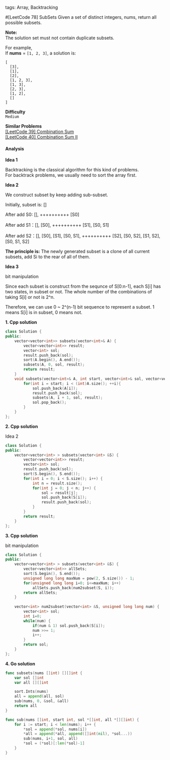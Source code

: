 tags: Array, Backtracking

#[LeetCode 78] SubSets
Given a set of distinct integers, nums, return all possible subsets.

**Note:**  
The solution set must not contain duplicate subsets.

For example,  
If **nums** = `[1, 2, 3]`, a solution is:

    [
      [3],
      [1],
      [2],
      [1, 2, 3],
      [1, 3],
      [2, 3],
      [1, 2],
      []
    ]

**Difficulty**  
`Medium`

**Similar Problems**  
[[LeetCode 39] Combination Sum]()  
[[LeetCode 40] Combination Sum II]()

#### Analysis

**Idea 1**

Backtracking is the classical algorithm for this kind of problems.   
For backtrack problems, we usually need to sort the array first.


**Idea 2**

We construct subset by keep adding sub-subset.

Initially, subset is: []

After add S0: [], ++++++++++ [S0]

After add S1：[], [S0], ++++++++++ [S1], [S0, S1]

After add S2：[], [S0], [S1], [S0, S1], ++++++++++ [S2], [S0, S2], [S1, S2], [S0, S1, S2]

**The principle is:** The newly generated subset is a clone of all current subsets, add Si to the rear of all of them.

**Idea 3**

bit manipulation

Since each subset is construct from the sequnce of S[0:n-1], each S[i] has two states, in subset or not. The whole number of the combinations of
taking S[i] or not is 2^n.

Therefore, we can use 0 ~ 2^(n-1) bit sequence to represent a subset.
1 means S[i] is in subset, 0 means not.


**1. Cpp solution**

```cpp
class Solution {
public:
    vector<vector<int>> subsets(vector<int>& A) {
        vector<vector<int>> result;
        vector<int> sol;
        result.push_back(sol);
        sort(A.begin(), A.end());
        subsets(A, 0, sol, result);
        return result;
    }
    void subsets(vector<int>& A, int start, vector<int>& sol, vector<vector<int>>& result){
        for(int i = start; i < (int)A.size(); ++i){
            sol.push_back(A[i]);
            result.push_back(sol);
            subsets(A, i + 1, sol, result);
            sol.pop_back();
        }
    }
};
```

**2. Cpp solution**

Idea 2

```cpp
class Solution {
public:
    vector<vector<int> > subsets(vector<int> &S) {
        vector<vector<int>> result;
        vector<int> sol;
        result.push_back(sol);
        sort(S.begin(), S.end());
        for(int i = 0; i < S.size(); i++) {
            int n = result.size();
            for(int j = 0; j < n; j++) {
                sol = result[j];
                sol.push_back(S[i]);
                result.push_back(sol);
            }
        }
        return result;
    }
};
```

**3. Cpp solution**

bit manipulation

```cpp
class Solution {
public:
    vector<vector<int> > subsets(vector<int> &S) {
        vector<vector<int>> allSets;
        sort(S.begin(), S.end());
        unsigned long long maxNum = pow(2, S.size()) - 1;
        for(unsigned long long i=0; i<=maxNum; i++) 
            allSets.push_back(num2subset(S, i));
        return allSets;
    }
    
    vector<int> num2subset(vector<int> &S, unsigned long long num) {
        vector<int> sol;
        int i=0;
        while(num) {
            if(num & 1) sol.push_back(S[i]);
            num >>= 1;
            i++;
        }
        return sol;
    }
};
```

**4. Go solution**

```go
func subsets(nums []int) [][]int {
    var sol []int
    var all [][]int

    sort.Ints(nums)
    all = append(all, sol)
    sub(nums, 0, &sol, &all)
    return all
}

func sub(nums []int, start int, sol *[]int, all *[][]int) {
    for i := start; i < len(nums); i++ {
        *sol = append(*sol, nums[i])
        *all = append(*all, append([]int(nil), *sol...))
        sub(nums, i+1, sol, all)
        *sol = (*sol)[:len(*sol)-1]
    }
}
```

